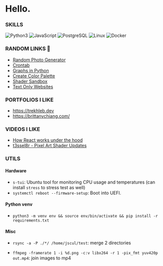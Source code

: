 # Hello.

### SKILLS

![Python3](https://img.shields.io/badge/Python-3.9-green) ![JavaScript](https://img.shields.io/badge/JavaScript-yellow) ![PostgreSQL](https://img.shields.io/badge/PostgreSQL-blue) ![Linux](https://img.shields.io/badge/Linux-Ubuntu-orange) ![Docker](https://img.shields.io/badge/Docker-Compose-brown)

### RANDOM LINKS 🔗

 - [Random Photo Generator](https://picsum.photos/)
 - [Crontab](https://crontab.guru/#0_0_*_*_0)
 - [Graphs in Python](https://alexsocha.github.io/pynode/)
 - [Create Color Palette](https://coolors.co/generate)
 - [Shader Sandbox](glslsandbox.com)
 - [Text Only Websites](https://sjmulder.nl/en/textonly.html)

### PORTFOLIOS I LIKE

 - https://trekhleb.dev
 - https://brittanychiang.com/

<!-- ### I built a dynamically updating moon-calendar 🌙

[![ip service](https://moon-calendar-vr242ulasq-uw.a.run.app/)](https://moon-calendar-vr242ulasq-uw.a.run.app/)
(may need a page refresh) [[moon-calendar]](https://github.com/jscul/moon-calendar) OpenCV, Flask, Google Cloud Run, skyview -->

### VIDEOS I LIKE

 - [How React works under the hood](https://www.youtube.com/watch?v=KJP1E-Y-xyo)
 - [t3ssel8r - Pixel Art Shader Updates](https://www.youtube.com/watch?v=ZsMHY4LDyRE)

### UTILS

#### Hardware

 - `s-tui`: Ubuntu tool for monitoring CPU usage and temperatures (can install `stress` to stress test as well)
 - `systemctl reboot --firmware-setup`: Boot into UEFI.

#### Python venv

 - `python3 -m venv env && source env/bin/activate && pip install -r requirements.txt`

#### Misc

 - `rsync -a -P ./*/ /home/jscul/test`: merge 2 directories

 - `ffmpeg -framerate 1 -i %d.png -c:v libx264 -r 1 -pix_fmt yuv420p out.mp4`: join images to mp4
